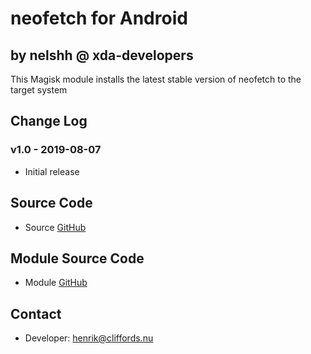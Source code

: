 # neofetch for Android

## by nelshh @ xda-developers

This Magisk module installs the latest stable version of neofetch to the target system

## Change Log

### v1.0 - 2019-08-07
* Initial release

## Source Code
* Source [GitHub](https://github.com/dylanaraps/neofetch)

## Module Source Code
* Module [GitHub](https://github.com/henriknelson/neofetch-magisk-module)

## Contact
* Developer: [henrik@cliffords.nu](mailto:henrik@cliffords.nu)
